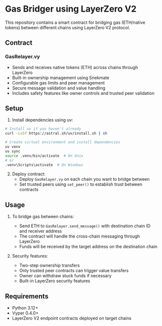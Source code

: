# Gas Bridger using LayerZero V2

This repository contains a smart contract for bridging gas (ETH/native tokens) between different chains using LayerZero V2 protocol.

## Contract

### GasRelayer.vy
- Sends and receives native tokens (ETH) across chains through LayerZero
- Built-in ownership management using Snekmate
- Configurable gas limits and peer management
- Secure message validation and value handling
- Includes safety features like owner controls and trusted peer validation

## Setup

1. Install dependencies using uv:
```bash
# Install uv if you haven't already
curl -LsSf https://astral.sh/uv/install.sh | sh

# Create virtual environment and install dependencies
uv venv
uv sync
source .venv/bin/activate  # On Unix
# or
.venv\Scripts\activate  # On Windows
```

2. Deploy contract:
   - Deploy `GasRelayer.vy` on each chain you want to bridge between
   - Set trusted peers using `set_peer()` to establish trust between contracts

## Usage

1. To bridge gas between chains:
   - Send ETH to `GasRelayer.send_message()` with destination chain ID and receiver address
   - The contract will handle the cross-chain messaging through LayerZero
   - Funds will be received by the target address on the destination chain

2. Security features:
   - Two-step ownership transfers
   - Only trusted peer contracts can trigger value transfers
   - Owner can withdraw stuck funds if necessary
   - Built-in LayerZero security features

## Requirements

- Python 3.12+
- Vyper 0.4.0+
- LayerZero V2 endpoint contracts deployed on target chains
